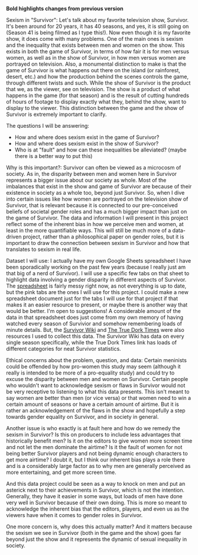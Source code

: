 **Bold highlights changes from previous version**

Sexism in "Survivor": 
Let's talk about my favorite television show, Survivor. It's been around for 20 years, it has 40 seasons, and yes, it is still going on (Season 41 is being filmed as I type this!). Now even though it is my favorite show, it does come with many problems. One of the main ones is sexism and the inequality that exists between men and women on the show. This exists in both the game of Survivor, in terms of how fair it is for men versus women, as well as in the show of Survivor, in how men versus women are portrayed on television. Also, a monumental distinction to make is that the game of Survivor is what happens out there on the island (or rainforest, desert, etc.) and how the production behind the scenes controls the game, through different twists and such. While the show of Survivor is the product that we, as the viewer, see on television. The show is a product of what happens in the game (for that season) and is the result of cutting hundreds of hours of footage to display exactly what they, behind the show, want to display to the viewer. This distinction between the game and the show of Survivor is extremely important to clarify. 

The questions I will be answering:
- How and where does sexism exist in the game of Survivor?
- How and where does sexism exist in the show of Survivor?
- Who is at "fault" and how can these inequalities be alleviated? (maybe there is a better way to put this)

Why is this important?:
Survivor can often be viewed as a microcosm of society. As in, the disparity between men and women here in Survivor represents a bigger issue about our society as whole. Most of the imbalances that exist in the show and game of Survivor are because of their existence in society as a whole too, beyond just Survivor. So, when I dive into certain issues like how women are portrayed on the television show of Survivor, that is relevant because it is connected to our pre-conceived beliefs of societal gender roles and has a much bigger impact than just on the game of Survivor. The data and information I will present in this project reflect some of the inherent bias in how we perceive men and women, at least in the more quantifiable ways. This will still be much more of a data-driven project, rather than a philosophical paper on gender roles, but it is important to draw the connection between sexism in Survivor and how that translates to sexism in real life.

Dataset I will use: 
I actually have my own Google Sheets spreadsheet I have been sporadically working on the past few years (because I really just am that big of a nerd of Survivor). I will use a specific few tabs on that sheet to highlight data involving a gender disparity in different aspects of Survivor. The [spreadsheet](https://docs.google.com/spreadsheets/d/1Gb377DdGNfzct0Nt9BYMF-moLXcxFxhOnePBQhIJ73s/edit#gid=741044694) is fairly messy right now, as not everything is up to date, but the pink tabs are the ones I will use for this project. I could make a new spreadsheet document just for the tabs I will use for that project if that makes it an easier resource to present, or maybe there is another way that would be better. I'm open to suggestions!
A considerable amount of the data in that spreadsheet does just come from my own memory of having watched every season of Survivior and somehow remembering loads of minute details. But, the [Survivor Wiki](https://survivor.fandom.com/wiki/Main_Page) and [The True Dork Times](http://www.truedorktimes.com/survivor/boxscores/index.htm) were also resources I used to collect this data. The Survivor Wiki has data on every single season specifically, while the True Dork Times link has loads of different categories for neat Survivor statistics.

Ethical concerns about the problem, question, and data: 
Certain meninists could be offended by how pro-women this study may seem (although it really is intended to be more of a pro-equality study) and could try to excuse the disparity between men and women on Survivor. Certain people who wouldn't want to acknowledge sexism or flaws in Survivor would not be very receptive to listening to what this data presents. This isn't meant to say women are better than men (or vice versa) or that women need to win a certain amount of seasons or have a certain amount of airtime. But it is rather an acknowledgement of the flaws in the show and hopefully a step towards gender equality on Survivor, and in society in general.

Another issue is who exactly is at fault here and how do we remedy the sexism in Survivor? Is this on producers to include less advantages that historically benefit men? Is it on the editors to give women more screen time and not let the men dominate the airtime? Is it the fault of women for not being better Survivor players and not being dynamic enough characters to get more airtime? I doubt it, but I think our inherent bias plays a role there and is a considerably large factor as to why men are generally perceived as more entertaining, and get more screen time. 

And this data project could be seen as a way to knock on men and put an asterick next to their achievements in Survivor, which is not the intention. Generally, they have it easier in some ways, but loads of men have done very well in Survivor because of their own doing. This is more so meant to acknowledge the inherent bias that the editors, players, and even us as the viewers have when it comes to gender roles in Survivor. 

One more concern is, why does this actually matter? And it matters because the sexism we see in Survivor (both in the game and the show) goes far beyond just the show and it represents the dynamic of sexual inequality in society. 
